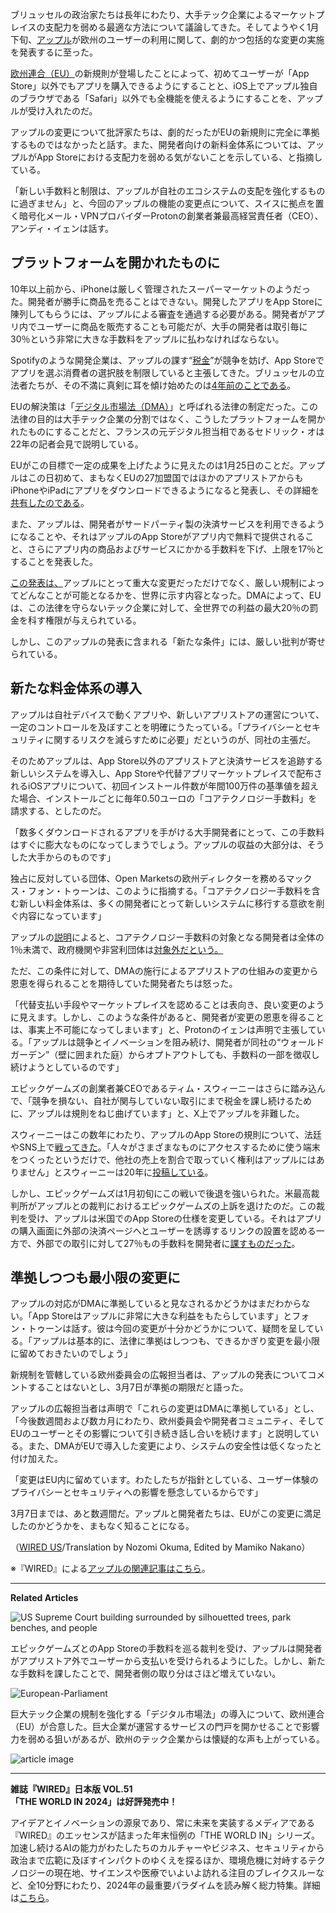 ブリュッセルの政治家たちは長年にわたり、大手テック企業によるマーケットプレイスの支配力を弱める最適な方法について議論してきた。そしてようやく1月下旬、[アップル](https://wired.jp/tag/apple/)が欧州のユーザーの利用に関して、劇的かつ包括的な変更の実施を発表するに至った。

[欧州連合（EU）](https://wired.jp/tag/eu/)の新規則が登場したことによって、初めてユーザーが「App Store」以外でもアプリを購入できるようにすることと、iOS上でアップル独自のブラウザである「Safari」以外でも全機能を使えるようにすることを、アップルが受け入れたのだ。

アップルの変更について批評家たちは、劇的だったがEUの新規則に完全に準拠するものではなかったと話す。また、開発者向けの新料金体系については、アップルがApp Storeにおける支配力を弱める気がないことを示している、と指摘している。

「新しい手数料と制限は、アップルが自社のエコシステムの支配を強化するものに過ぎません」と、今回のアップルの機能の変更点について、スイスに拠点を置く暗号化メール・VPNプロバイダーProtonの創業者兼最高経営責任者（CEO）、アンディ・イェンは話す。

## プラットフォームを開かれたものに

10年以上前から、iPhoneは厳しく管理されたスーパーマーケットのようだった。開発者が勝手に商品を売ることはできない。開発したアプリをApp Storeに陳列してもらうには、アップルによる審査を通過する必要がある。開発者がアプリ内でユーザーに商品を販売することも可能だが、大手の開発者は取引毎に30％という非常に大きな手数料をアップルに払わなければならない。

Spotifyのような開発企業は、アップルの課す“[税金](https://newsroom.spotify.com/2019-03-13/consumers-and-innovators-win-on-a-level-playing-field/)”が競争を妨げ、App Storeでアプリを選ぶ消費者の選択肢を制限していると主張してきた。ブリュッセルの立法者たちが、その不満に真剣に耳を傾け始めたのは[4年前のことである](https://digital-markets-act.ec.europa.eu/about-dma_en#legislative-history-of-the-dma)。

EUの解決策は「[デジタル市場法（DMA）](https://wired.jp/article/digital-markets-act-messaging/)」と呼ばれる法律の制定だった。この法律の目的は大手テック企業の分割ではなく、こうしたプラットフォームを開かれたものにすることだと、フランスの元デジタル担当相であるセドリック・オは22年の記者会見で説明している。

EUがこの目標で一定の成果を上げたように見えたのは1月25日のことだ。アップルはこの日初めて、まもなくEUの27加盟国ではほかのアプリストアからもiPhoneやiPadにアプリをダウンロードできるようになると発表し、その詳細を[共有したのである](https://www.apple.com/uk/newsroom/2024/01/apple-announces-changes-to-ios-safari-and-the-app-store-in-the-european-union/)。

また、アップルは、開発者がサードパーティ製の決済サービスを利用できるようになることや、それはアップルのApp Storeがアプリ内で無料で提供されること、さらにアプリ内の商品およびサービスにかかる手数料を下げ、上限を17％とすることを発表した。

[この発表は、](https://www.apple.com/uk/newsroom/2024/01/apple-announces-changes-to-ios-safari-and-the-app-store-in-the-european-union/)アップルにとって重大な変更だっただけでなく、厳しい規制によってどんなことが可能となるかを、世界に示す内容となった。DMAによって、EUは、この法律を守らないテック企業に対して、全世界での利益の最大20％の罰金を科す権限が与えられている。

しかし、このアップルの発表に含まれる「新たな条件」には、厳しい批判が寄せられている。

## 新たな料金体系の導入

アップルは自社デバイスで動くアプリや、新しいアプリストアの運営について、一定のコントロールを及ぼすことを明確にうたっている。「プライバシーとセキュリティに関するリスクを減らすために必要」だというのが、同社の主張だ。

そのためアップルは、App Store以外のアプリストアと決済サービスを追跡する新しいシステムを導入し、App Storeや代替アプリマーケットプレイスで配布されるiOSアプリについて、初回インストール件数が年間100万件の基準値を超えた場合、インストールごとに毎年0.50ユーロの「コアテクノロジー手数料」を請求する、としたのだ。

「数多くダウンロードされるアプリを手がける大手開発者にとって、この手数料はすぐに膨大なものになってしまうでしょう。アップルの収益の大部分は、そうした大手からのものです」

独占に反対している団体、Open Marketsの欧州ディレクターを務めるマックス・フォン・トゥーンは、このように指摘する。「コアテクノロジー手数料を含む新しい料金体系は、多くの開発者にとって新しいシステムに移行する意欲を削ぐ内容になっています」

アップルの[説明](https://www.apple.com/uk/newsroom/2024/01/apple-announces-changes-to-ios-safari-and-the-app-store-in-the-european-union/)によると、コアテクノロジー手数料の対象となる開発者は全体の1％未満で、政府機関や非営利団体は[対象外だという。](https://developer.apple.com/support/dma-and-apps-in-the-eu/)

ただ、この条件に対して、DMAの施行によるアプリストアの仕組みの変更から恩恵を得られることを期待していた開発者たちは怒った。

「代替支払い手段やマーケットプレイスを認めることは表向き、良い変更のように見えます。しかし、このような条件があると、開発者が変更の恩恵を得ることは、事実上不可能になってしまいます」と、Protonのイェンは声明で主張している。「アップルは競争とイノベーションを阻み続け、開発者が同社の“ウォールドガーデン”（壁に囲まれた庭）からオプトアウトしても、手数料の一部を徴収し続けようとしているのです」

エピックゲームズの創業者兼CEOであるティム・スウィーニーはさらに踏み込んで、「競争を損ない、自社が関与していない取引にまで税金を課し続けるために、アップルは規則をねじ曲げています」と、X上でアップルを非難した。

スウィーニーはこの数年にわたり、アップルのApp Storeの規則について、法廷やSNS上で[戦ってきた](https://wired.jp/2021/05/06/epic-apple-lawsuit-one-legal-question/)。「人々がさまざまなものにアクセスするために使う端末をつくったというだけで、他社の売上を割合で取っていく権利はアップルにはありません」とスウィーニーは20年に[投稿している](https://twitter.com/TimSweeneyEpic/status/1288139365399633924)。

しかし、エピックゲームズは1月初旬にこの戦いで後退を強いられた。米最高裁判所がアップルとの裁判におけるエピックゲームズの上訴を退けたのだ。この裁判を受け、アップルは米国でのApp Storeの仕様を変更している。それはアプリの購入画面に外部の決済ページへとユーザーを誘導するリンクの設置を認める一方で、外部での取引に対して27％もの手数料を開発者に[課すものだった](https://wired.jp/article/apple-epic-defeat-app-store-victory/)。

## 準拠しつつも最小限の変更に

アップルの対応がDMAに準拠していると見なされるかどうかはまだわからない。「App Storeはアップルに非常に大きな利益をもたらしています」とフォン・トゥーンは話す。彼は今回の変更が十分かどうかについて、疑問を呈している。「アップルは基本的に、法律に準拠はしつつも、できるかぎり変更を最小限に留めておきたいのでしょう」

新規制を管轄している欧州委員会の広報担当者は、アップルの発表についてコメントすることはないとし、3月7日が準拠の期限だと語った。

アップルの広報担当者は声明で「これらの変更はDMAに準拠している」とし、「今後数週間および数カ月にわたり、欧州委員会や開発者コミュニティ、そしてEUのユーザーとその影響について引き続き話し合いを続けます」と説明している。また、DMAがEUで導入した変更により、システムの安全性は低くなったと付け加えた。

「変更はEU内に留めています。わたしたちが指針としている、ユーザー体験のプライバシーとセキュリティへの影響を懸念しているからです」

3月7日までは、あと数週間だ。アップルと開発者たちは、EUがこの変更に満足したのかどうかを、まもなく知ることになる。

（[WIRED US](https://www.wired.com/story/apple-epic-defeat-app-store-victory/)/Translation by Nozomi Okuma, Edited by Mamiko Nakano）

※『WIRED』による[アップルの関連記事はこちら](https://wired.jp/tag/apple/)。

___

**Related Articles**

![US Supreme Court building surrounded by silhouetted trees, park benches, and people](%E3%82%A2%E3%83%83%E3%83%97%E3%83%AB%E3%81%AEApp%20Store%E3%80%8C%E3%83%AB%E3%83%BC%E3%83%AB%E5%A4%89%E6%9B%B4%E3%80%8D%E3%81%AB%E8%90%BD%E8%83%86%E3%81%99%E3%82%8B%E9%96%8B%E7%99%BA%E8%80%85%E3%81%9F%E3%81%A1%E3%80%82EU%E3%81%AE%E5%88%A4%E6%96%AD%E3%81%AF%E3%81%A9%E3%81%86%E3%81%AA%E3%82%8B%E3%81%AE%E3%81%8B%20%20WIRED.jp/Supreme-Court-Apple-App-Store-Antitrust-Business-1903197271.jpg)

エピックゲームズとのApp Storeの手数料を巡る裁判を受け、アップルは開発者がアプリストア外でユーザーから支払いを受けられるようにした。しかし、新たな手数料を課したことで、開発者側の取り分はさほど増えていない。

![European-Parliament](%E3%82%A2%E3%83%83%E3%83%97%E3%83%AB%E3%81%AEApp%20Store%E3%80%8C%E3%83%AB%E3%83%BC%E3%83%AB%E5%A4%89%E6%9B%B4%E3%80%8D%E3%81%AB%E8%90%BD%E8%83%86%E3%81%99%E3%82%8B%E9%96%8B%E7%99%BA%E8%80%85%E3%81%9F%E3%81%A1%E3%80%82EU%E3%81%AE%E5%88%A4%E6%96%AD%E3%81%AF%E3%81%A9%E3%81%86%E3%81%AA%E3%82%8B%E3%81%AE%E3%81%8B%20%20WIRED.jp/European-Parliament-Interior-DMA-Decision-Business-183041400.jpeg)

巨大テック企業の規制を強化する「デジタル市場法」の導入について、欧州連合（EU）が合意した。巨大企業が運営するサービスの門戸を開かせることで影響力を弱める狙いがあるが、欧州のテック企業からは懐疑的な声も上がっている。

![article image](%E3%82%A2%E3%83%83%E3%83%97%E3%83%AB%E3%81%AEApp%20Store%E3%80%8C%E3%83%AB%E3%83%BC%E3%83%AB%E5%A4%89%E6%9B%B4%E3%80%8D%E3%81%AB%E8%90%BD%E8%83%86%E3%81%99%E3%82%8B%E9%96%8B%E7%99%BA%E8%80%85%E3%81%9F%E3%81%A1%E3%80%82EU%E3%81%AE%E5%88%A4%E6%96%AD%E3%81%AF%E3%81%A9%E3%81%86%E3%81%AA%E3%82%8B%E3%81%AE%E3%81%8B%20%20WIRED.jp/722ad04aabbc475ccd01e3f93229fc04.jpg)

___

**雑誌『WIRED』日本版 VOL.51**  
**「THE WORLD IN 2024」は好評発売中！**

アイデアとイノベーションの源泉であり、常に未来を実装するメディアである『WIRED』のエッセンスが詰まった年末恒例の「THE WORLD IN」シリーズ。加速し続けるAIの能力がわたしたちのカルチャーやビジネス、セキュリティから政治まで広範に及ぼすインパクトのゆくえを探るほか、環境危機に対峙するテクノロジーの現在地、サイエンスや医療でいよいよ訪れる注目のブレイクスルーなど、全10分野にわたり、2024年の最重要パラダイムを読み解く総力特集。詳細は[こちら](https://wired.jp/magazine/vol_51/)。